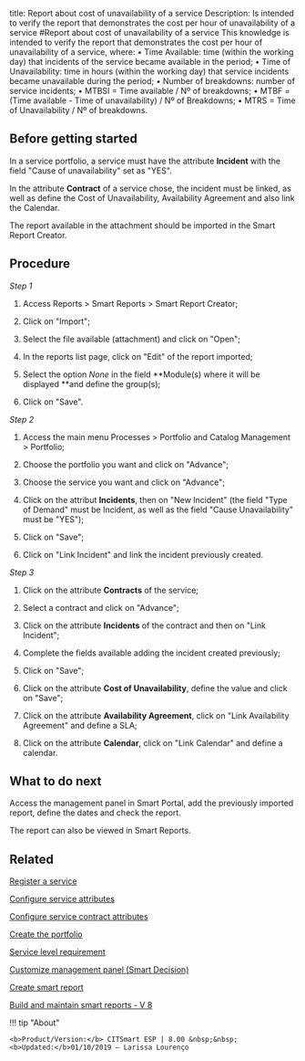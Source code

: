 title: Report about cost of unavailability of a service
Description: Is intended to verify the report that demonstrates the cost per hour of unavailability of a service
#Report about cost of unavailability of a service
This knowledge is intended to verify the report that demonstrates the cost per hour of unavailability of a service, where:
•	Time Available: time (within the working day) that incidents of the service became available in the period;
•	Time of Unavailability: time in hours (within the working day) that service incidents became unavailable during the period;
•	Number of breakdowns: number of service incidents;
•	MTBSI = Time available / Nº of breakdowns;
•	MTBF = (Time available - Time of unavailability) / Nº of Breakdowns;
•	MTRS = Time of Unavailability / Nº of breakdowns.

Before getting started
--------------------------

In a service portfolio, a service must have the attribute **Incident** with the
field "Cause of unavailability" set as "YES".

In the attribute **Contract** of a service chose, the incident must be linked,
as well as define the Cost of Unavailability, Availability Agreement and also
link the Calendar.

The report available in the attachment should be imported in the Smart Report
Creator.

Procedure
-------------

*Step 1*

1.  Access Reports \> Smart Reports \> Smart Report Creator;

2.  Click on "Import";

3.  Select the file available (attachment) and click on "Open";

4.  In the reports list page, click on "Edit" of the report imported;

5.  Select the option *None* in the field **Module(s) where it will be
    displayed **and define the group(s);

6.  Click on "Save".

*Step 2*

1.  Access the main menu Processes \> Portfolio and Catalog Management \>
    Portfolio;

2.  Choose the portfolio you want and click on "Advance";

3.  Choose the service you want and click on "Advance";

4.  Click on the attribut **Incidents**, then on "New Incident" (the field "Type
    of Demand" must be Incident, as well as the field "Cause Unavailability"
    must be "YES");

5.  Click on "Save";

6.  Click on "Link Incident" and link the incident previously created.

*Step 3*

1.  Click on the attribute **Contracts** of the service;

2.  Select a contract and click on "Advance";

3.  Click on the attribute **Incidents** of the contract and then on "Link
    Incident";

4.  Complete the fields available adding the incident created previously;

5.  Click on "Save";

6.  Click on the attribute **Cost of Unavailability**, define the value and
    click on "Save";

7.  Click on the attribute **Availability Agreement**, click on "Link
    Availability Agreement" and define a SLA;

8.  Click on the attribute **Calendar**, click on "Link Calendar" and define a
    calendar.

What to do next
-------------------

Access the management panel in Smart Portal, add the previously imported report,
define the dates and check the report.

The report can also be viewed in Smart Reports.

Related
-----------

[Register a service](/en-us/citsmart-esp-8/processes/portfolio-and-catalog/use/register-a-service.html)

[Configure service attributes](/en-us/citsmart-esp-8/processes/portfolio-and-catalog/use/configure-services-attributes.html)

[Configure service contract attributes](/en-us/citsmart-esp-8/processes/portfolio-and-catalog/configuration/service-contract-attributes.html)

[Create the portfolio](/en-us/citsmart-esp-8/processes/portfolio-and-catalog/use/create-the-portfolio.html)

[Service level requirement](/en-us/citsmart-esp-8/processes/service-level/use/service-level-requirement.html)

[Customize management panel (Smart Decision)](/en-us/citsmart-esp-8/additional-features/reports/create/dashboard-customize-management-panel-smart-decision.html)

[Create smart report](/en-us/citsmart-esp-8/additional-features/reports/create/smart-reports/configuration/create-smart-report.html)

[Build and maintain smart reports - V 8](/en-us/citsmart-esp-8/additional-features/reports/create/smart-reports/configuration/build-maintain-smart-report.html)

!!! tip "About"

    <b>Product/Version:</b> CITSmart ESP | 8.00 &nbsp;&nbsp;
    <b>Updated:</b>01/10/2019 – Larissa Lourenço

